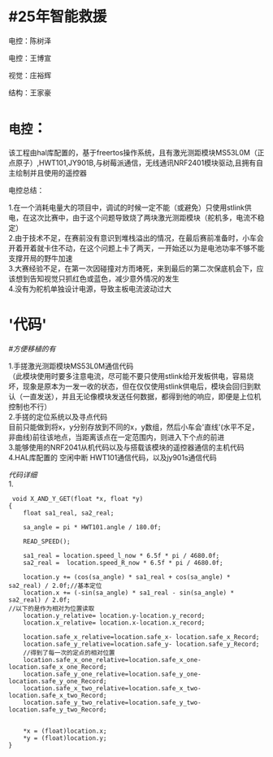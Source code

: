#25年智能救援
===
  电控：陈树泽
  
  电控：王博宣
  
  视觉：庄裕辉
  
  结构：王家豪
  
  
`电控`：
===
  该工程由hal库配置的，基于freertos操作系统，且有激光测距模块MS53L0M（正点原子）,HWT101,JY901B,与树莓派通信，无线通讯NRF2401模块驱动,且拥有自主绘制并且使用的遥控器
  
  电控总结：<br>
  
1.在一个消耗电量大的项目中，调试的时候一定不能（或避免）只使用stlink供电，在这次比赛中，由于这个问题导致烧了两块激光测距模块（舵机多，电流不稳定）<br>
2.由于技术不足，在赛前没有意识到堆栈溢出的情况，在最后赛前准备时，小车会开着开着就卡住不动，在这个问题上卡了两天，一开始还以为是电池功率不够不能支撑开局的野牛加速<br>
3.大赛经验不足，在第一次因碰撞对方而堵死，来到最后的第二次保底机会下，应该想到告知视觉只抓红色或蓝色，减少意外情况的发生<br>
4.没有为舵机单独设计电源，导致主板电流波动过大<br>

'代码'<br>
=
 *#方便移植的有*<br>
 
 1.手搓激光测距模块MS53L0M通信代码<br>
 （此模块使用时要多注意电流，尽可能不要只使用stlink给开发板供电，容易烧坏，现象是原本为一发一收的状态，但在仅仅使用stlink供电后，模块会回归到默认（一直发送），并且无论像模块发送任何数据，都得到他的响应，即便是上位机控制也不行）<br>
 2.手搓的定位系统以及寻点代码<br>
 目前只能做到将x，y分别存放到不同的x，y数组，然后小车会'直线'(水平不足，非曲线)前往该地点，当距离该点在一定范围内，则进入下个点的前进<br>
 3.能够使用的NRF2041从机代码以及与搭载该模块的遥控器通信的主机代码<br>
 4.HAL库配置的 空闲中断 HWT101通信代码，以及jy901s通信代码<br>

 *代码详细*<br>
 1.
 
``` 
 void X_AND_Y_GET(float *x, float *y)
{
    float sa1_real, sa2_real;
   
    sa_angle = pi * HWT101.angle / 180.0f;

    READ_SPEED();

    sa1_real = location.speed_l_now * 6.5f * pi / 4680.0f;
    sa2_real =  location.speed_R_now * 6.5f * pi / 4680.0f;

    location.y += (cos(sa_angle) * sa1_real + cos(sa_angle) * sa2_real) / 2.0f;//基本定位
    location.x += (-sin(sa_angle) * sa1_real - sin(sa_angle) * sa2_real) / 2.0f;
//以下的是作为相对为位置读取
	location.y_relative= location.y-location.y_record;
	location.x_relative= location.x-location.x_record;
	
	location.safe_x_relative=location.safe_x- location.safe_x_Record;
	location.safe_y_relative=location.safe_y- location.safe_y_Record;
	//得到了每一次的定点的相对位置
	location.safe_x_one_relative=location.safe_x_one-location.safe_x_one_Record;
	location.safe_y_one_relative=location.safe_y_one- location.safe_y_one_Record;
	location.safe_x_two_relative=location.safe_x_two- location.safe_x_two_Record;
	location.safe_y_two_relative=location.safe_y_two- location.safe_y_two_Record;
	
	
    *x = (float)location.x;
    *y = (float)location.y;
}

```

 

 

    
           
           
           
  

  
